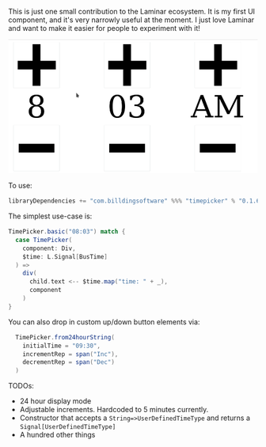 This is just one small contribution to the Laminar ecosystem.
It is my first UI component, and it's very narrowly useful at the moment.
I just love Laminar and want to make it easier for people to experiment with it!

![](docs/LaminarTimePicker.gif)

To use:
```scala
libraryDependencies += "com.billdingsoftware" %%% "timepicker" % "0.1.6"
```

The simplest use-case is:
```scala
TimePicker.basic("08:03") match {
  case TimePicker(
    component: Div, 
    $time: L.Signal[BusTime]
  ) =>
    div(
      child.text <-- $time.map("time: " + _),
      component
    )
}
```

You can also drop in custom up/down button elements via:
```scala
  TimePicker.from24hourString(
    initialTime = "09:30",
    incrementRep = span("Inc"),
    decrementRep = span("Dec")
  )
```

TODOs:
- 24 hour display mode
- Adjustable increments. Hardcoded to 5 minutes currently.
- Constructor that accepts a `String=>UserDefinedTimeType` and returns a `Signal[UserDefinedTimeType]`
- A hundred other things
